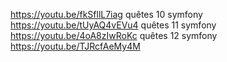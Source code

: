 https://youtu.be/fkSfllL7iag  quêtes 10 symfony
https://youtu.be/tUyAQ4vEVu4 quêtes 11 symfony
https://youtu.be/4oA8zIwRoKc quêtes 12 symfony
https://youtu.be/TJRcfAeMy4M 